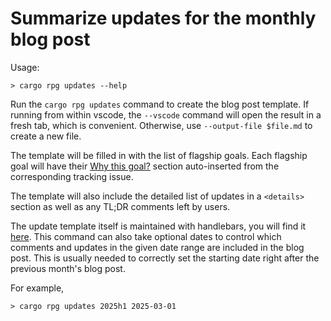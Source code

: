 # Summarize updates for the monthly blog post

Usage:

```
> cargo rpg updates --help
```

Run the `cargo rpg updates` command to create the blog post template. If running from within vscode, the `--vscode` command will open the result in a fresh tab, which is convenient. Otherwise, use `--output-file $file.md` to create a new file.

The template will be filled in with the list of flagship goals. Each flagship goal will have their [Why this goal?](./merge_rfc.md#author-the-why-this-goal-sections-for-the-flagship-goals) section auto-inserted from the corresponding tracking issue.

The template will also include the detailed list of updates in a `<details>` section as well as any TL;DR comments left by users.

The update template itself is maintained with handlebars, you will find it [here](https://github.com/rust-lang/rust-project-goals/blob/main/templates/updates.hbs).
This command can also take optional dates to control which comments and updates in the given date range are included in the blog post. This is usually needed to correctly set the starting date right after the previous month's blog post.

For example,

```
> cargo rpg updates 2025h1 2025-03-01
```
